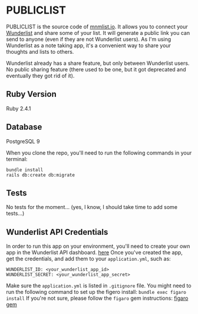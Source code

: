 # PUBLICLIST

PUBLICLIST is the source code of [mnmlist.io](https://www.mnmlist.io).
It allows you to connect your [Wunderlist](https://www.wunderlist.com) and share some of your list.
It will generate a public link you can send to anyone (even if they are not Wunderlist users).
As I'm using Wunderlist as a note taking app, it's a convenient way to share your thoughts and lists to others.

Wunderlist already has a share feature, but only between Wunderlist users. No public sharing feature (there used to be one, but it got deprecated and eventually they got rid of it).

## Ruby Version
Ruby 2.4.1

## Database
PostgreSQL 9

When you clone the repo, you'll need to run the following commands in your terminal:
```
bundle install
rails db:create db:migrate
```

## Tests
No tests for the moment... (yes, I know, I should take time to add some tests...)

## Wunderlist API Credentials
In order to run this app on your environment, you'll need to create your own app in the Wunderlist API dashboard.
[here](https://developer.wunderlist.com/)
Once you've created the app, get the credentials, and add them to your `application.yml`, such as:
```
WUNDERLIST_ID: <your_wunderlist_app_id>
WUNDERLIST_SECRET: <your_wunderlist_app_secret>
```

Make sure the `application.yml` is listed in `.gitignore` file.
You might need to run the following command to set up the figero install: `bundle exec figaro install`
If you're not sure, please follow the `figaro` gem instructions: [figaro gem](https://github.com/laserlemon/figaro)
